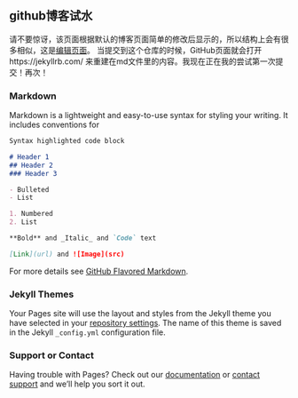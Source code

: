 ## github博客试水

  请不要惊讶，该页面根据默认的博客页面简单的修改后显示的，所以结构上会有很多相似，这是[编辑页面](https://github.com/n256bfx/n256bfx.github.io/edit/master/README.md)。
  当提交到这个仓库的时候，GitHub页面就会打开https://jekyllrb.com/ 来重建在md文件里的内容。我现在正在我的尝试第一次提交！再次！

### Markdown

Markdown is a lightweight and easy-to-use syntax for styling your writing. It includes conventions for

```markdown
Syntax highlighted code block

# Header 1
## Header 2
### Header 3

- Bulleted
- List

1. Numbered
2. List

**Bold** and _Italic_ and `Code` text

[Link](url) and ![Image](src)
```

For more details see [GitHub Flavored Markdown](https://guides.github.com/features/mastering-markdown/).

### Jekyll Themes

Your Pages site will use the layout and styles from the Jekyll theme you have selected in your [repository settings](https://github.com/n256bfx/n256bfx.github.io/settings). The name of this theme is saved in the Jekyll `_config.yml` configuration file.

### Support or Contact

Having trouble with Pages? Check out our [documentation](https://help.github.com/categories/github-pages-basics/) or [contact support](https://github.com/contact) and we’ll help you sort it out.
